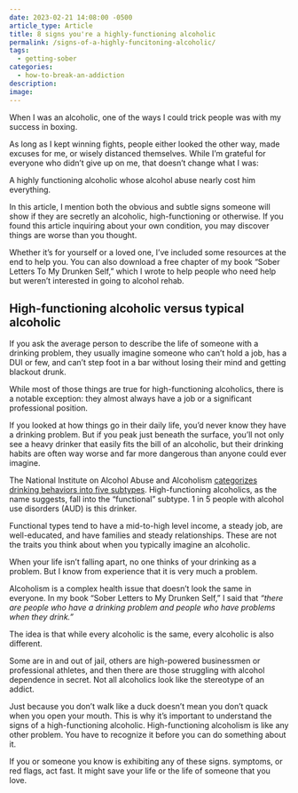 ```yaml
---
date: 2023-02-21 14:08:00 -0500
article_type: Article
title: 8 signs you're a highly-functioning alcoholic
permalink: /signs-of-a-highly-funcitoning-alcoholic/
tags:
  - getting-sober
categories:
  - how-to-break-an-addiction
description:
image:
---
```

When I was an alcoholic, one of the ways I could trick people was with my success in boxing.

As long as I kept winning fights, people either looked the other way, made excuses for me, or wisely distanced themselves. While I’m grateful for everyone who didn’t give up on me, that doesn’t change what I was:

A highly functioning alcoholic whose alcohol abuse nearly cost him everything.

In this article, I mention both the obvious and subtle signs someone will show if they are secretly an alcoholic, high-functioning or otherwise. If you found this article inquiring about your own condition, you may discover things are worse than you thought.

Whether it’s for yourself or a loved one, I’ve included some resources at the end to help you. You can also download a free chapter of my book “Sober Letters To My Drunken Self,” which I wrote to help people who need help but weren’t interested in going to alcohol rehab.

## High-functioning alcoholic versus typical alcoholic

If you ask the average person to describe the life of someone with a drinking problem, they usually imagine someone who can’t hold a job, has a DUI or few, and can’t step foot in a bar without losing their mind and getting blackout drunk.

While most of those things are true for high-functioning alcoholics, there is a notable exception: they almost always have a job or a significant professional position.

If you looked at how things go in their daily life, you’d never know they have a drinking problem. But if you peak just beneath the surface, you’ll not only see a heavy drinker that easily fits the bill of an alcoholic, but their drinking habits are often way worse and far more dangerous than anyone could ever imagine.

The National Institute on Alcohol Abuse and Alcoholism [categorizes drinking behaviors into five subtypes](https://www.ncbi.nlm.nih.gov/pmc/articles/PMC2094392/). High-functioning alcoholics, as the name suggests, fall into the “functional” subtype. 1 in 5 people with alcohol use disorders (AUD) is this drinker.

Functional types tend to have a mid-to-high level income, a steady job, are well-educated, and have families and steady relationships. These are not the traits you think about when you typically imagine an alcoholic.

When your life isn’t falling apart, no one thinks of your drinking as a problem. But I know from experience that it is very much a problem.

Alcoholism is a complex health issue that doesn’t look the same in everyone. In my book “Sober Letters to My Drunken Self,” I said that *“there are people who have a drinking problem and people who have problems when they drink.”*

The idea is that while every alcoholic is the same, every alcoholic is also different.

Some are in and out of jail, others are high-powered businessmen or professional athletes, and then there are those struggling with alcohol dependence in secret. Not all alcoholics look like the stereotype of an addict.

Just because you don’t walk like a duck doesn’t mean you don’t quack when you open your mouth. This is why it’s important to understand the signs of a high-functioning alcoholic. High-functioning alcoholism is like any other problem. You have to recognize it before you can do something about it.

If you or someone you know is exhibiting any of these signs. symptoms, or red flags, act fast. It might save your life or the life of someone that you love.